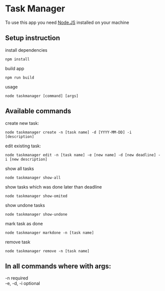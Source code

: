 # Task Manager
To use this app you need [Node.JS](https://nodejs.org/en/download) installed on your machine

## Setup instruction
install dependencies
```
npm install
```
build app
```
npm run build
```
usage 
```
node taskmanager [command] [args]
```

## Available commands
create new task:
```
node taskmanager create -n [task name] -d [YYYY-MM-DD] -i [description]
```
edit existing task:
```
node taskmanager edit -n [task name] -e [new name] -d [new deadline] -i [new description]
```
show all tasks
```
node taskmanager show-all
```
show tasks which was done later than deadline
```
node taskmanager show-omited
```
show undone tasks
```
node taskmanager show-undone
```
mark task as done
```
node taskmanager markdone -n [task name]
```
remove task
``` 
node taskmanager remove -n [task name]
```
## In all commands where with args:
-n required <br>
-e, -d, -i  optional
